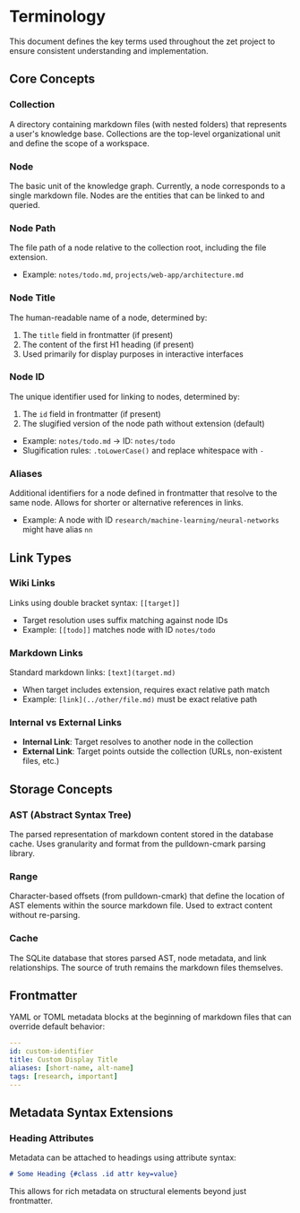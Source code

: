 # Terminology

This document defines the key terms used throughout the zet project to ensure consistent understanding and implementation.

## Core Concepts

### Collection
A directory containing markdown files (with nested folders) that represents a user's knowledge base. Collections are the top-level organizational unit and define the scope of a workspace.

### Node
The basic unit of the knowledge graph. Currently, a node corresponds to a single markdown file. Nodes are the entities that can be linked to and queried.

### Node Path
The file path of a node relative to the collection root, including the file extension.
- Example: `notes/todo.md`, `projects/web-app/architecture.md`

### Node Title
The human-readable name of a node, determined by:
1. The `title` field in frontmatter (if present)
2. The content of the first H1 heading (if present)
3. Used primarily for display purposes in interactive interfaces

### Node ID
The unique identifier used for linking to nodes, determined by:
1. The `id` field in frontmatter (if present)
2. The slugified version of the node path without extension (default)
- Example: `notes/todo.md` → ID: `notes/todo`
- Slugification rules: `.toLowerCase()` and replace whitespace with `-`

### Aliases
Additional identifiers for a node defined in frontmatter that resolve to the same node. Allows for shorter or alternative references in links.
- Example: A node with ID `research/machine-learning/neural-networks` might have alias `nn`

## Link Types

### Wiki Links
Links using double bracket syntax: `[[target]]`
- Target resolution uses suffix matching against node IDs
- Example: `[[todo]]` matches node with ID `notes/todo`

### Markdown Links
Standard markdown links: `[text](target.md)`
- When target includes extension, requires exact relative path match
- Example: `[link](../other/file.md)` must be exact relative path

### Internal vs External Links
- **Internal Link**: Target resolves to another node in the collection
- **External Link**: Target points outside the collection (URLs, non-existent files, etc.)

## Storage Concepts

### AST (Abstract Syntax Tree)
The parsed representation of markdown content stored in the database cache. Uses granularity and format from the pulldown-cmark parsing library.

### Range
Character-based offsets (from pulldown-cmark) that define the location of AST elements within the source markdown file. Used to extract content without re-parsing.

### Cache
The SQLite database that stores parsed AST, node metadata, and link relationships. The source of truth remains the markdown files themselves.

## Frontmatter

YAML or TOML metadata blocks at the beginning of markdown files that can override default behavior:

```yaml
---
id: custom-identifier
title: Custom Display Title
aliases: [short-name, alt-name]
tags: [research, important]
---
```

## Metadata Syntax Extensions

### Heading Attributes
Metadata can be attached to headings using attribute syntax:
```markdown
# Some Heading {#class .id attr key=value}
```

This allows for rich metadata on structural elements beyond just frontmatter.